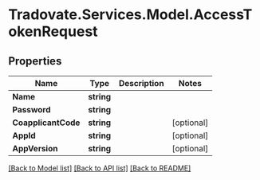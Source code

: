 # Tradovate.Services.Model.AccessTokenRequest
## Properties

Name | Type | Description | Notes
------------ | ------------- | ------------- | -------------
**Name** | **string** |  | 
**Password** | **string** |  | 
**CoapplicantCode** | **string** |  | [optional] 
**AppId** | **string** |  | [optional] 
**AppVersion** | **string** |  | [optional] 

[[Back to Model list]](../README.md#documentation-for-models) [[Back to API list]](../README.md#documentation-for-api-endpoints) [[Back to README]](../README.md)

